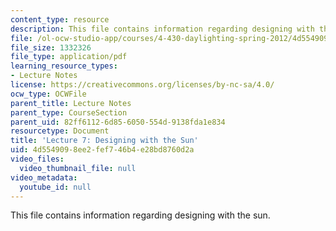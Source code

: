 ```yaml
---
content_type: resource
description: This file contains information regarding designing with the sun.
file: /ol-ocw-studio-app/courses/4-430-daylighting-spring-2012/4d5549098ee2fef746b4e28bd8760d2a_MIT4_430S12_lec07.pdf
file_size: 1332326
file_type: application/pdf
learning_resource_types:
- Lecture Notes
license: https://creativecommons.org/licenses/by-nc-sa/4.0/
ocw_type: OCWFile
parent_title: Lecture Notes
parent_type: CourseSection
parent_uid: 82ff6112-6d85-6050-554d-9138fda1e834
resourcetype: Document
title: 'Lecture 7: Designing with the Sun'
uid: 4d554909-8ee2-fef7-46b4-e28bd8760d2a
video_files:
  video_thumbnail_file: null
video_metadata:
  youtube_id: null
---
```

This file contains information regarding designing with the sun.